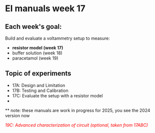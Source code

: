 <!-- #region -->
# EI manuals week 17

## Each week's goal:
Build and evaluate a voltammetry setup to measure:
- **resistor model (week 17)**
- buffer solution (week 18)
- paracetamol (week 19)


## Topic of experiments
- 17A: Design and Limitation
- 17B: Testing and Calibration
- 17C: Evaluate the setup with a resistor model
- 
** note: these manuals are work in progress for 2025, you see the 2024 version now
  
<font color="red" > _19C: Advanced characterization of circuit (optional, taken from 17ABC)_</font>
<!-- #endregion -->

```python

```
